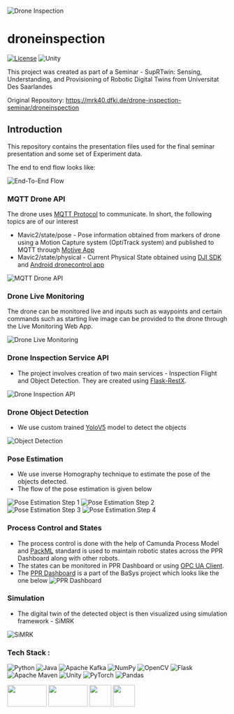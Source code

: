 ![Drone Inspection](Documentation/imgs/intro.PNG)

# droneinspection
[![License](https://img.shields.io/badge/license-Apache--2.0-green.svg)](LICENSE.md)
![Unity](https://img.shields.io/badge/unity-2020.3+-brightgreen)

This project was created as part of a Seminar - SupRTwin: Sensing, Understanding, and Provisioning of Robotic Digital Twins from Universitat Des Saarlandes

Original Repository: https://mrk40.dfki.de/drone-inspection-seminar/droneinspection


## Introduction
This repository contains the presentation files used for the final seminar presentation and some set of Experiment data.

The end to end flow looks like:

![End-To-End Flow](Documentation/imgs/end-to-end-flow.PNG)
### MQTT Drone API
The drone uses [MQTT Protocol](https://mqtt.org/) to communicate. In short, the following topics are of our interest 
- Mavic2/state/pose - Pose information obtained from markers of drone using a Motion Capture system (OptiTrack system) and published to MQTT through [Motive App](https://optitrack.com/software/motive/)
- Mavic2/state/physical - Current Physical State obtained using [DJI SDK](https://developer.dji.com/mobile-sdk-v4/) and [Android dronecontrol app](https://mrk40.dfki.de/mrk-4.0/androiddronecontrol)

![MQTT Drone API](Documentation/imgs/mqtt-drone-api.PNG)

### Drone Live Monitoring
The drone can be monitored live and inputs such as waypoints and certain commands such as starting live image can be provided to the drone through the Live Monitoring Web App.

![Drone Live Monitoring](Documentation/imgs/drone-live-monitoring.PNG)

### Drone Inspection Service API
- The project involves creation of two main services - Inspection Flight and Object Detection. They are created using [Flask-RestX](https://flask-restx.readthedocs.io/en/latest/).

![Drone Inspection API](Documentation/imgs/drone-inspection-api.png)
### Drone Object Detection
- We use custom trained [YoloV5](https://github.com/ultralytics/yolov5) model to detect the objects

![Object Detection](Documentation/imgs/object-detection.PNG)

### Pose Estimation
- We use inverse Homography technique to estimate the pose of the objects detected.
- The flow of the pose estimation is given below

![Pose Estimation Step 1](Documentation/imgs/pose-estimation-step1.PNG)
![Pose Estimation Step 2](Documentation/imgs/pose-estimation-step2.PNG)
![Pose Estimation Step 3](Documentation/imgs/pose-estimation-step3.PNG)
![Pose Estimation Step 4](Documentation/imgs/pose-estimation-step4.PNG)

### Process Control and States

- The process control is done with the help of Camunda Process Model and [PackML](https://www.omac.org/packml) standard is used to maintain robotic states across the PPR Dashboard along with other robots.
- The states can be monitored in PPR Dashboard or using [OPC UA Client](https://opcfoundation.org/about/opc-technologies/opc-ua/).
- The [PPR Dashboard](https://github.com/dfkibasys/ppr-dashboard) is a part of the BaSys project which looks like the one below
![PPR Dashboard](Documentation/imgs/ppr-dashboard1.PNG)

### Simulation
- The digital twin of the detected object is then visualized using simulation framework - SiMRK

![SiMRK](Documentation/imgs/simrk.PNG)

### Tech Stack : 
![Python](https://img.shields.io/badge/python-3670A0?style=for-the-badge&logo=python&logoColor=ffdd54)
![Java](https://img.shields.io/badge/java-%23ED8B00.svg?style=for-the-badge&logo=java&logoColor=white)
![Apache Kafka](https://img.shields.io/badge/Apache%20Kafka-000?style=for-the-badge&logo=apachekafka)
![NumPy](https://img.shields.io/badge/numpy-%23013243.svg?style=for-the-badge&logo=numpy&logoColor=white)
![OpenCV](https://img.shields.io/badge/opencv-%23white.svg?style=for-the-badge&logo=opencv&logoColor=white)
![Flask](https://img.shields.io/badge/flask-%23000.svg?style=for-the-badge&logo=flask&logoColor=white)
![Apache Maven](https://img.shields.io/badge/Apache%20Maven-C71A36?style=for-the-badge&logo=Apache%20Maven&logoColor=white)
![Unity](https://img.shields.io/badge/unity-%23000000.svg?style=for-the-badge&logo=unity&logoColor=white)
![PyTorch](https://img.shields.io/badge/PyTorch-%23EE4C2C.svg?style=for-the-badge&logo=PyTorch&logoColor=white)
![Pandas](https://img.shields.io/badge/pandas-%23150458.svg?style=for-the-badge&logo=pandas&logoColor=white)

[//]: # (![Basys]&#40;https://www.ifak.eu/sites/default/files/BaSys4_2.png&#41;)
<img src="https://www.ifak.eu/sites/default/files/BaSys4_2.png" data-canonical-src="https://gyazo.com/eb5c5741b6a9a16c692170a41a49c858.png" width="90" height="50" />
<img src="https://upload.wikimedia.org/wikipedia/commons/thumb/9/9c/Apache_Avro_Logo.svg/1200px-Apache_Avro_Logo.svg.png" data-canonical-src="https://gyazo.com/eb5c5741b6a9a16c692170a41a49c858.png" width="90" height="50" />
<img src="https://www3.djicdn.com/assets/images/products/djigo/logo-dfaa71b74b5b3c388c586d3155b2855e.png" data-canonical-src="https://gyazo.com/eb5c5741b6a9a16c692170a41a49c858.png" width="50" height="50" />
<img src="https://flask-restx.readthedocs.io/en/latest/_static/logo-512.png" data-canonical-src="https://gyazo.com/eb5c5741b6a9a16c692170a41a49c858.png" width="50" height="" />
